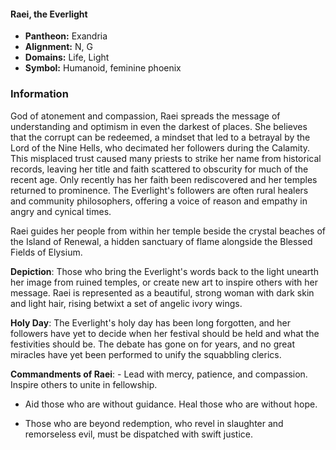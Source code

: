 #### Raei, the Everlight
- **Pantheon:** Exandria
- **Alignment:** N, G
- **Domains:** Life, Light
- **Symbol:** Humanoid, feminine phoenix
### Information

God of atonement and compassion, Raei spreads the message of understanding and optimism in even the darkest of places. She believes that the corrupt can be redeemed, a mindset that led to a betrayal by the Lord of the Nine Hells, who decimated her followers during the Calamity. This misplaced trust caused many priests to strike her name from historical records, leaving her title and faith scattered to obscurity for much of the recent age. Only recently has her faith been rediscovered and her temples returned to prominence. The Everlight's followers are often rural healers and community philosophers, offering a voice of reason and empathy in angry and cynical times.

Raei guides her people from within her temple beside the crystal beaches of the Island of Renewal, a hidden sanctuary of flame alongside the Blessed Fields of Elysium.

**Depiction**: Those who bring the Everlight's words back to the light unearth her image from ruined temples, or create new art to inspire others with her message. Raei is represented as a beautiful, strong woman with dark skin and light hair, rising betwixt a set of angelic ivory wings.

**Holy Day**: The Everlight's holy day has been long forgotten, and her followers have yet to decide when her festival should be held and what the festivities should be. The debate has gone on for years, and no great miracles have yet been performed to unify the squabbling clerics.

**Commandments of Raei**: - Lead with mercy, patience, and compassion. Inspire others to unite in fellowship.

- Aid those who are without guidance. Heal those who are without hope.

- Those who are beyond redemption, who revel in slaughter and remorseless evil, must be dispatched with swift justice.